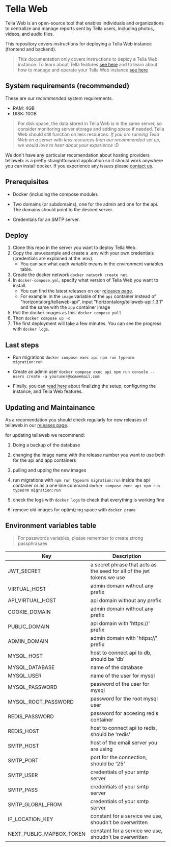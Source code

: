 
# Tella Web

Tella Web is an open-source tool that enables individuals and organizations to centralize and manage reports sent by Tella users, including photos, videos, and audio files.

This repository covers instructions for deploying a Tella Web instance (frontend and backend).

> This documentation only covers instructions to deploy a Tella Web instance. To learn about Tella features [see here](https://tella-app.org/docs) and to learn about how to manage and operate your Tella Web instance [see here](https://tella-app.org/tella-web/#set-up-your-project-on-your-server)

## System requirements (recommended) 
These are our *recommended* system requirements. 
 - RAM: 4GB
 - DISK: 10GB
> For disk space, the data stored in Tella Web is in the same server, so consider monitoring server storage and adding space if needed. Tella Web should still function on less resources. _If you are running Tella Web on a server with less resources than our recommended set up, we would love to hear about your experience :D_

We don't have any particular recomendation about hosting providers tellaweb: is a pretty straightforward application so it should work anywhere you can install docker. If you experience any issues please [contact us](https://tella-app.org/contact-us).

## Prerequisites 

- Docker (including the compose module).

- Two domains (or subdomains), one for the admin and one for the api. The domains should point to the desired server.

- Credentials for an SMTP server.

## Deploy
1. Clone this repo in the server you want to deploy Tella Web.
2. Copy the .env.example and create a .env with your own credentials (credentials are explained at the .env).
   - You can see what each variable means in the environment variables table.
3. Create the docker network `docker network create net`.
4. In `docker-compose.yml`, specify what version of Tella Web you want to install. 
   - You can find the latest releases on our [releases page](https://github.com/Horizontal-org/tellaweb/releases).
   - For example: in the `image` variable of the `api` container instead of "horizontalorg/tellaweb-api", input "horizontalorg/tellaweb-api:1.3.1" and the same with the `app` container image 
5. Pull the docker images as this:
    `docker compose pull`
6. Then `docker compose up -d`
7. The first deployment will take a few minutes. You can see the progress with `docker logs`.

## Last steps 

- Run migrations `docker compose exec api npm run typeorm migration:run`

- Create an admin user `docker compose exec api npm run console -- users create -a youruser@someemail.com`

- Finally, you can [read here](https://tella-app.org/tella-web/#set-up-your-project-on-your-server) about finalizing the setup, configuring the instance, and Tella Web features.


## Updating and Maintainance
As a recomendation you should check regularly for new releases of tellaweb in our [releases page](https://github.com/Horizontal-org/tellaweb/releases).

for updating tellaweb we recommend:

1. Doing a backup of the database

2. changing the image name with the release number you want to use both for the api and app containers

3. pulling and upping the new images 

4. run migrations with `npm run typeorm migration:run` inside the api container or as a one line command `docker compose exec api npm run typeorm migration:run`

5. check the logs with `docker logs` to check that everything is working fine

6. remove old images for optimizing space with `docker prune` 

## Environment variables table

> For passwords variables, please remember to create strong passphrasaes

| Key | Description |
| --- | ----------- |
| JWT_SECRET | a secret phrase that acts as the seed for all of the jwt tokens we use |
| VIRTUAL_HOST | admin domain without any prefix |
| API_VIRTUAL_HOST | api domain without any prefix |
| COOKIE_DOMAIN | admin domain without any prefix |
| PUBLIC_DOMAIN | api domain with 'https://' prefix  |
| ADMIN_DOMAIN | admin domain with 'https://' prefix |
| MYSQL_HOST | host to connect api to db, should be 'db' |
| MYSQL_DATABASE | name of the database |
| MYSQL_USER | name of the user for mysql |
| MYSQL_PASSWORD | password of the user for mysql |
| MYSQL_ROOT_PASSWORD | password for the root mysql user |
| REDIS_PASSWORD | password for accesing redis container |
| REDIS_HOST | host to connect api to redis, should be 'redis' |
| SMTP_HOST | host of the email server you are using |
| SMTP_PORT | port for the connection, should be '25' |
| SMTP_USER | credentials of your smtp server |
| SMTP_PASS | credentials of your smtp server |
| SMTP_GLOBAL_FROM | credentials of your smtp server |
| IP_LOCATION_KEY | constant for a service we use, shoudn't be overwritten |
| NEXT_PUBLIC_MAPBOX_TOKEN | constant for a service we use, shoudn't be overwritten |

